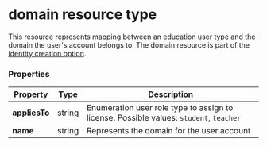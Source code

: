 # domain resource type

This resource represents mapping between an education user type and the domain the user's account belongs to. The domain resource is part of the [identity creation option](identityCreationConfiguration.md). 

### Properties

| Property | Type | Description |
|-|-|-|
| **appliesTo** | string |  Enumeration user role type to assign to license. Possible values: `student`, `teacher`       |
| **name** | string |  Represents the domain for the user account         |
